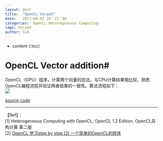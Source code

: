 ```yaml
---
layout: post
title:  "OpenCL Vecadd"
date:   2017-08-03 10：23：00
categories:  OpenCL Heterogeneous Computing
tags: Vecadd
author: CLH
---
```


* content
{:toc}

# OpenCL Vector addition#
OpenCL（GPU）程序，计算两个向量的加法，与CPU计算结果相比较，熟悉OpenCL编程流程并验证两者结果的一致性。算法流程如下：       
![](http://i.imgur.com/cuIQJlG.jpg)     


[source code](https://github.com/clhne/clhne.github.io/tree/master/src/vecadd)   

----------
【Ref】：     
[1] Heterogeneous Computing with OpenCL, OpenCL 1.2 Edition. OpenCL异构计算 第二版   
[2] [OpenCL 学习step by step (2) 一个简单的OpenCL的程序](http://www.csdn.net/article/a/2013-05-06/15815113)
	